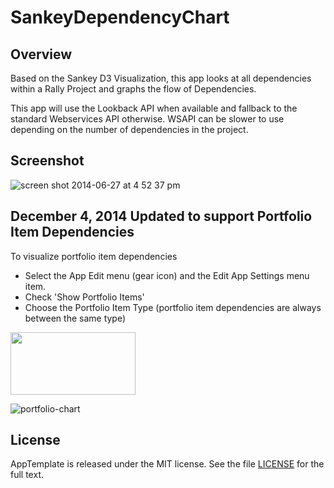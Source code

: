 SankeyDependencyChart
=========================

## Overview
Based on the Sankey D3 Visualization, this app looks at all dependencies within a Rally Project and graphs the flow of Dependencies.

This app will use the Lookback API when available and fallback to the standard Webservices API otherwise. WSAPI can be slower to use depending on the number of dependencies in the project.

## Screenshot
![screen shot 2014-06-27 at 4 52 37 pm](https://cloud.githubusercontent.com/assets/701752/3417780/0e45167a-fe3d-11e3-80ed-eb0fa62d0690.png)

## December 4, 2014 Updated to support Portfolio Item Dependencies

To visualize portfolio item dependencies

* Select the App Edit menu (gear icon) and the Edit App Settings menu item. 
* Check 'Show Portfolio Items'
* Choose the Portfolio Item Type (portfolio item dependencies are always between the same type)

<img src="https://raw.githubusercontent.com/RallyCommunity/SankeyDependencyGraph/portfolio-items/docs/portfolio-settings.png" width="200px" height="100px"/> 
<!-- ![settings-dialog](https://raw.githubusercontent.com/RallyCommunity/SankeyDependencyGraph/portfolio-items/docs/portfolio-settings.png | height = 100px)
 -->

![portfolio-chart](https://raw.githubusercontent.com/RallyCommunity/SankeyDependencyGraph/portfolio-items/docs/portfolio-dependencies.png)



## License

AppTemplate is released under the MIT license.  See the file [LICENSE](https://raw.github.com/RallyApps/AppTemplate/master/LICENSE) for the full text.
